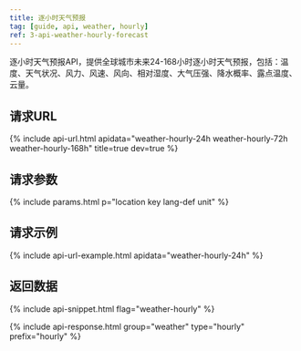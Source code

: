 ```yaml
---
title: 逐小时天气预报
tag: [guide, api, weather, hourly]
ref: 3-api-weather-hourly-forecast
---
```


逐小时天气预报API，提供全球城市未来24-168小时逐小时天气预报，包括：温度、天气状况、风力、风速、风向、相对湿度、大气压强、降水概率、露点温度、云量。

## 请求URL

{% include api-url.html apidata="weather-hourly-24h weather-hourly-72h weather-hourly-168h" title=true dev=true %}

  
## 请求参数

{% include params.html p="location key lang-def unit" %}

## 请求示例

{% include api-url-example.html apidata="weather-hourly-24h" %}

## 返回数据

{% include api-snippet.html flag="weather-hourly" %}

{% include api-response.html group="weather" type="hourly" prefix="hourly" %}